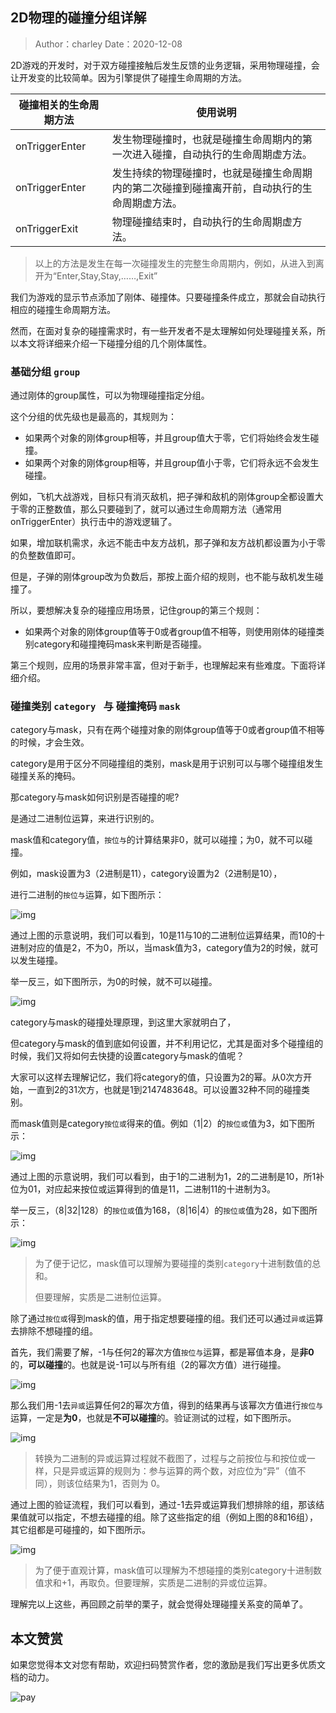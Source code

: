 ## 2D物理的碰撞分组详解

> Author：charley           Date：2020-12-08

2D游戏的开发时，对于双方碰撞接触后发生反馈的业务逻辑，采用物理碰撞，会让开发变的比较简单。因为引擎提供了碰撞生命周期的方法。

| 碰撞相关的生命周期方法 | 使用说明                                                     |
| ---------------------- | ------------------------------------------------------------ |
| onTriggerEnter         | 发生物理碰撞时，也就是碰撞生命周期内的第一次进入碰撞，自动执行的生命周期虚方法。 |
| onTriggerEnter         | 发生持续的物理碰撞时，也就是碰撞生命周期内的第二次碰撞到碰撞离开前，自动执行的生命周期虚方法。 |
| onTriggerExit          | 物理碰撞结束时，自动执行的生命周期虚方法。                   |

> 以上的方法是发生在每一次碰撞发生的完整生命周期内，例如，从进入到离开为“Enter,Stay,Stay,……,Exit”

我们为游戏的显示节点添加了刚体、碰撞体。只要碰撞条件成立，那就会自动执行相应的碰撞生命周期方法。

然而，在面对复杂的碰撞需求时，有一些开发者不是太理解如何处理碰撞关系，所以本文将详细来介绍一下碰撞分组的几个刚体属性。

### 基础分组 `group`

通过刚体的group属性，可以为物理碰撞指定分组。

这个分组的优先级也是最高的，其规则为：

- 如果两个对象的刚体group相等，并且group值大于零，它们将始终会发生碰撞。
- 如果两个对象的刚体group相等，并且group值小于零，它们将永远不会发生碰撞。

例如，飞机大战游戏，目标只有消灭敌机，把子弹和敌机的刚体group全都设置大于零的正整数值，那么只要碰到了，就可以通过生命周期方法（通常用onTriggerEnter）执行击中的游戏逻辑了。

如果，增加联机需求，永远不能击中友方战机，那子弹和友方战机都设置为小于零的负整数值即可。

但是，子弹的刚体group改为负数后，那按上面介绍的规则，也不能与敌机发生碰撞了。

所以，要想解决复杂的碰撞应用场景，记住group的第三个规则：

- 如果两个对象的刚体group值等于0或者group值不相等，则使用刚体的碰撞类别category和碰撞掩码mask来判断是否碰撞。

第三个规则，应用的场景非常丰富，但对于新手，也理解起来有些难度。下面将详细介绍。

### 碰撞类别  `category ` 与 碰撞掩码 `mask`

category与mask，只有在两个碰撞对象的刚体group值等于0或者group值不相等的时候，才会生效。

category是用于区分不同碰撞组的类别，mask是用于识别可以与哪个碰撞组发生碰撞关系的掩码。

那category与mask如何识别是否碰撞的呢?

是通过二进制位运算，来进行识别的。

mask值和category值，`按位与`的计算结果非0，就可以碰撞；为0，就不可以碰撞。

例如，mask设置为3（2进制是11），category设置为2（2进制是10），

进行二进制的`按位与`运算，如下图所示：

 ![img](img/1.png)  

通过上图的示意说明，我们可以看到，10是11与10的二进制位运算结果，而10的十进制对应的值是2，不为0，所以，当mask值为3，category值为2的时候，就可以发生碰撞。

举一反三，如下图所示，为0的时候，就不可以碰撞。

![img](img/2.png) 

category与mask的碰撞处理原理，到这里大家就明白了，

但category与mask的值到底如何设置，并不利用记忆，尤其是面对多个碰撞组的时候，我们又将如何去快捷的设置category与mask的值呢？

大家可以这样去理解记忆，我们将category的值，只设置为2的幂。从0次方开始，一直到2的31次方，也就是1到2147483648。可以设置32种不同的碰撞类别。

而mask值则是category`按位或`得来的值。例如（1|2）的`按位或`值为3，如下图所示：

![img](img/3.png)  

通过上图的示意说明，我们可以看到，由于1的二进制为1，2的二进制是10，所1补位为01，对应起来按位或运算得到的值是11，二进制11的十进制为3。

举一反三，（8|32|128）的`按位或`值为168，（8|16|4）的`按位或`值为28，如下图所示：

![img](img/4.png) 

> 为了便于记忆，mask值可以理解为要碰撞的类别`category`十进制数值的总和。
>
> 但要理解，实质是二进制位运算。

除了通过`按位或`得到mask的值，用于指定想要碰撞的组。我们还可以通过`异或`运算去排除不想碰撞的组。

首先，我们需要了解，-1与任何2的幂次方值`按位与`运算，都是幂值本身，是**非0**的，**可以碰撞**的。也就是说-1可以与所有组（2的幂次方值）进行碰撞。

![img](img/5.png) 

那么我们用-1去`异或`运算任何2的幂次方值，得到的结果再与该幂次方值进行`按位与`运算，一定是**为0**，也就是**不可以碰撞**的。验证测试的过程，如下图所示。

![img](img/6.png) 

> 转换为二进制的异或运算过程就不截图了，过程与之前按位与和按位或一样，只是异或运算的规则为：参与运算的两个数，对应位为“异”（值不同），则该位结果为1，否则为 0。

通过上图的验证流程，我们可以看到，通过-1去异或运算我们想排除的组，那该结果值就可以指定，不想去碰撞的组。除了这些指定的组（例如上图的8和16组），其它组都是可碰撞的，如下图所示。

![img](img/7.png) 

> 为了便于直观计算，mask值可以理解为不想碰撞的类别category十进制数值求和+1，再取负。但要理解，实质是二进制的异或位运算。



理解完以上这些，再回顾之前举的栗子，就会觉得处理碰撞关系变的简单了。







## 本文赞赏

如果您觉得本文对您有帮助，欢迎扫码赞赏作者，您的激励是我们写出更多优质文档的动力。

![pay](../../../../wechatPay.jpg)



























